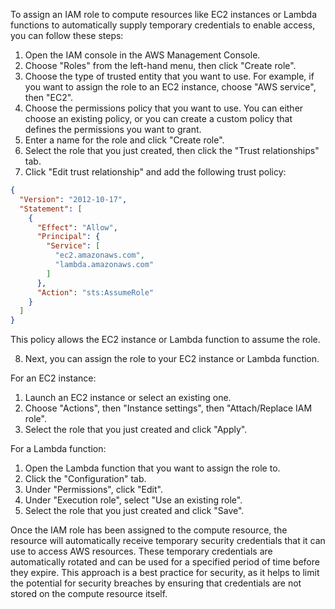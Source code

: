 To assign an IAM role to compute resources like EC2 instances or Lambda functions to automatically supply temporary credentials to enable access, you can follow these steps:

1. Open the IAM console in the AWS Management Console.
2. Choose "Roles" from the left-hand menu, then click "Create role".
3. Choose the type of trusted entity that you want to use. For example, if you want to assign the role to an EC2 instance, choose "AWS service", then "EC2".
4. Choose the permissions policy that you want to use. You can either choose an existing policy, or you can create a custom policy that defines the permissions you want to grant.
5. Enter a name for the role and click "Create role".
6. Select the role that you just created, then click the "Trust relationships" tab.
7. Click "Edit trust relationship" and add the following trust policy:

```json
{
  "Version": "2012-10-17",
  "Statement": [
    {
      "Effect": "Allow",
      "Principal": {
        "Service": [
          "ec2.amazonaws.com",
          "lambda.amazonaws.com"
        ]
      },
      "Action": "sts:AssumeRole"
    }
  ]
}
```

This policy allows the EC2 instance or Lambda function to assume the role.

8. Next, you can assign the role to your EC2 instance or Lambda function.

For an EC2 instance:

1. Launch an EC2 instance or select an existing one.
2. Choose "Actions", then "Instance settings", then "Attach/Replace IAM role".
3. Select the role that you just created and click "Apply".

For a Lambda function:

1. Open the Lambda function that you want to assign the role to.
2. Click the "Configuration" tab.
3. Under "Permissions", click "Edit".
4. Under "Execution role", select "Use an existing role".
5. Select the role that you just created and click "Save".

Once the IAM role has been assigned to the compute resource, the resource will automatically receive temporary security credentials that it can use to access AWS resources. These temporary credentials are automatically rotated and can be used for a specified period of time before they expire. This approach is a best practice for security, as it helps to limit the potential for security breaches by ensuring that credentials are not stored on the compute resource itself.
